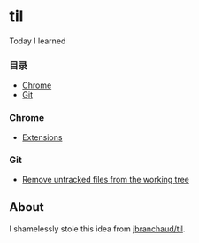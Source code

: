 # til
Today I learned

### 目录

* [Chrome](#chrome)
* [Git](#git)

### Chrome

- [Extensions](chrome/extensions.md)


### Git

- [Remove untracked files from the working tree](git/git-clean.md)

## About

I shamelessly stole this idea from 
[jbranchaud/til](https://github.com/jbranchaud/til).


